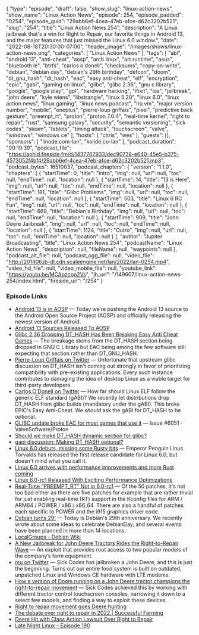 {
  "type": "episode",
  "draft": false,
  "show_slug": "linux-action-news",
  "show_name": "Linux Action News",
  "episode": 254,
  "episode_padded": "0254",
  "episode_guid": "29abb6ef-4cea-47eb-afce-d62c3202b521",
  "slug": "254",
  "title": "Linux Action News 254",
  "description": "A Linux jailbreak that's a win for Right to Repair, our favorite things in Android 13, and the major features that just missed the Linux 6.0 window.",
  "date": "2022-08-18T20:30:00-07:00",
  "header_image": "/images/shows/linux-action-news.png",
  "categories": [
    "Linux Action News"
  ],
  "tags": [
    "abi",
    "android 13",
    "anti-cheat",
    "aosp",
    "arch linux",
    "art runtime",
    "asus",
    "bluetooth le",
    "btrfs",
    "carlos o'donell",
    "checksums",
    "copy-on-write",
    "debian",
    "debian day",
    "debian's 29th birthday",
    "defcon",
    "doom",
    "dt_gnu_hash",
    "dt_hash",
    "eac",
    "easy anti-cheat",
    "elf",
    "encryption",
    "epic",
    "gabi",
    "gaming on linux",
    "glibc",
    "glibc 2.36",
    "gnu c library",
    "google",
    "google play",
    "gpl",
    "hardware hacking",
    "ifixit",
    "ios",
    "jailbreak",
    "john deere",
    "kyle wiens",
    "libstrangle",
    "linux 5.20",
    "linux 6.0",
    "linux action news",
    "linux gaming",
    "linux news podcast",
    "lru vm",
    "major version number",
    "mobile",
    "oneplus",
    "pierre-loup griffais",
    "pixel",
    "predictive back gesture",
    "preempt_rt",
    "proton",
    "proton 7.0.4",
    "real-time kernel",
    "right to repair",
    "rust",
    "samsung galaxy",
    "security",
    "semantic versioning",
    "sick codes",
    "steam",
    "tablets",
    "timing attack",
    "touchscreen",
    "valve",
    "windows",
    "windows ce"
  ],
  "hosts": [
    "chris",
    "wes"
  ],
  "guests": [],
  "sponsors": [
    "linode.com-lan",
    "kolide.co-lan"
  ],
  "podcast_duration": "00:19:39",
  "podcast_file": "https://aphid.fireside.fm/d/1437767933/dec90738-e640-45e5-b375-4573052f4bf4/29abb6ef-4cea-47eb-afce-d62c3202b521.mp3",
  "podcast_bytes": 16510037,
  "podcast_chapters": {
    "version": "1.1.0",
    "chapters": [
      {
        "startTime": 0,
        "title": "Intro",
        "img": null,
        "url": null,
        "toc": null,
        "endTime": null,
        "location": null
      },
      {
        "startTime": 14,
        "title": "13 is Here",
        "img": null,
        "url": null,
        "toc": null,
        "endTime": null,
        "location": null
      },
      {
        "startTime": 181,
        "title": "Glibc Problems",
        "img": null,
        "url": null,
        "toc": null,
        "endTime": null,
        "location": null
      },
      {
        "startTime": 503,
        "title": "Linux 6 RC Fun",
        "img": null,
        "url": null,
        "toc": null,
        "endTime": null,
        "location": null
      },
      {
        "startTime": 669,
        "title": "Debian's Birthday",
        "img": null,
        "url": null,
        "toc": null,
        "endTime": null,
        "location": null
      },
      {
        "startTime": 909,
        "title": "John Deere Jailbreak",
        "img": null,
        "url": null,
        "toc": null,
        "endTime": null,
        "location": null
      },
      {
        "startTime": 1124,
        "title": "Outro",
        "img": null,
        "url": null,
        "toc": null,
        "endTime": null,
        "location": null
      }
    ],
    "author": "Jupiter Broadcasting",
    "title": "Linux Action News 254",
    "podcastName": "Linux Action News",
    "description": null,
    "fileName": null,
    "waypoints": null
  },
  "podcast_alt_file": null,
  "podcast_ogg_file": null,
  "video_file": "http://201406.jb-dl.cdn.scaleengine.net/lan/2022/lan-0254.mp4",
  "video_hd_file": null,
  "video_mobile_file": null,
  "youtube_link": "https://youtu.be/MCAozcpp2Vs",
  "jb_url": "/149607/linux-action-news-254/index.html",
  "fireside_url": "/254"
}


### Episode Links

  * [Android 13 is in AOSP](https://android-developers.googleblog.com/2022/08/android-13-is-in-aosp.html "Android 13 is in AOSP") — Today we’re pushing the Android 13 source to the Android Open Source Project (AOSP) and officially releasing the newest version of Android.
  * [Android 13 Sources Released To AOSP](https://www.phoronix.com/news/Android-13-AOSP "Android 13 Sources Released To AOSP")
  * [Glibc 2.36 Dropping DT_HASH Has Been Breaking Easy Anti Cheat Games](https://www.phoronix.com/news/Glibc-2.36-EAC-Problems "Glibc 2.36 Dropping DT_HASH Has Been Breaking Easy Anti Cheat Games") — The breakage stems from the DT_HASH section being dropped in GNU C Library but EAC being among the few software still expecting that section rather than DT_GNU_HASH.
  * [Pierre-Loup Griffais on Twitter](https://twitter.com/plagman2/status/1559683905904463873 "Pierre-Loup Griffais on Twitter") — Unfortunate that upstream glibc discussion on DT_HASH isn't coming out strongly in favor of prioritizing compatibility with pre-existing applications. Every such instance contributes to damaging the idea of desktop Linux as a viable target for third-party developers.
  * [Carlos O’Donell on Twitter](https://twitter.com/CarlosODonell/status/1556742747419181060 "Carlos O’Donell on Twitter") — How far should Linux ELF follow the generic ELF standard (gABI)? We recently let distributions drop DT_HASH from glibc builds (mandatory under the gABI). This broke EPIC's Easy Anti-Cheat. We *should* ask the gABI for DT_HASH to be optional.
  * [GLIBC update broke EAC for most games that use it](https://github.com/ValveSoftware/Proton/issues/6051 "GLIBC update broke EAC for most games that use it") — Issue #6051 · ValveSoftware/Proton
  * [Should we make DT_HASH dynamic section for glibc?](https://sourceware.org/pipermail/libc-alpha/2022-August/141304.html "Should we make DT_HASH dynamic section for glibc?")
  * [gapi discussion: Making DT_HASH optional?](https://groups.google.com/g/generic-abi/c/th5919osPAQ?pli=1 "gapi discussion: Making DT_HASH optional?")
  * [Linux 6.0 debuts, missing some Rusty bits](https://www.theregister.com/2022/08/15/linux_60_debuts_missing_some/ "Linux 6.0 debuts, missing some Rusty bits") — Emperor Penguin Linus Torvalds has released the first release candidate for Linux 6.0, but doesn't mind what you call it.
  * [Linux 6.0 arrives with performance improvements and more Rust coming](https://www.zdnet.com/article/linux-6-0-arrives-with-performance-improvements-and-more-rust-coming/ "Linux 6.0 arrives with performance improvements and more Rust coming")
  * [Linux 6.0-rc1 Released With Exciting Performance Optimizations](https://www.phoronix.com/news/Linux-6.0-rc1-Released "Linux 6.0-rc1 Released With Exciting Performance Optimizations")
  * [Real-Time “PREEMPT_RT” Not in 6.0-rc1](https://www.phoronix.com/news/Linux-6.0-RT-Patches "Real-Time “PREEMPT_RT” Not in 6.0-rc1") — Of the 50 patches, it's not too bad either as there are five patches for example that are rather trivial for just enabling real-time (RT) support in the Kconfig files for ARM / ARM64 / POWER / x86 / x86_64. There are also a handful of patches each specific to POWER and the i915 graphics driver code.
  * [Debian turns 29!](https://bits.debian.org/2022/08/debian-turns-29.html "Debian turns 29!") — Today is Debian's 29th anniversary. We recently wrote about some ideas to celebrate DebianDay, and several events have been planned in more than 14 locations.
  * [LocalGroups - Debian Wiki](https://wiki.debian.org/LocalGroups "LocalGroups - Debian Wiki")
  * [A New Jailbreak for John Deere Tractors Rides the Right-to-Repair Wave](https://www.wired.com/story/john-deere-tractor-jailbreak-defcon-2022/ "A New Jailbreak for John Deere Tractors Rides the Right-to-Repair Wave") — An exploit that provides root access to two popular models of the company’s farm equipment.
  * [mu on Twitter](https://ni.hil.ist/@mu/108824144772569843 "mu on Twitter") — Sick Codes has jailbroken a John Deere, and this is just the beginning. Turns out our entire food system is built on outdated, unpatched Linux and Windows CE hardware with LTE modems.
  * [How a version of Doom running on a John Deere tractor champions the right-to-repair movement](https://www.xda-developers.com/john-deere-right-to-repair-movement/ "How a version of Doom running on a John Deere tractor champions the right-to-repair movement") — Sick Codes achieved this by working with different tractor control touchscreen consoles, narrowing it down to a select few models, and finding a way to exploit these devices.
  * [Right to repair movement goes Deere hunting](https://www.politico.com/newsletters/the-long-game/2022/07/22/right-to-repair-movement-goes-deere-hunting-00047357 "Right to repair movement goes Deere hunting")
  * [The debate over right to repair in 2022 | Successful Farming](https://www.agriculture.com/machinery/repair-maintenance/the-debate-for-right-to-repair-in-2022-joe-biden-jon-tester-john-deere "The debate over right to repair in 2022 | Successful Farming")
  * [Deere Hit with Class Action Lawsuit Over Right to Repair](https://www.farm-equipment.com/articles/20002-deere-hit-with-class-action-lawsuit-over-right-to-repair "Deere Hit with Class Action Lawsuit Over Right to Repair")
  * [Late Night Linux – Episode 190](https://latenightlinux.com/late-night-linux-episode-190/ "Late Night Linux – Episode 190")


